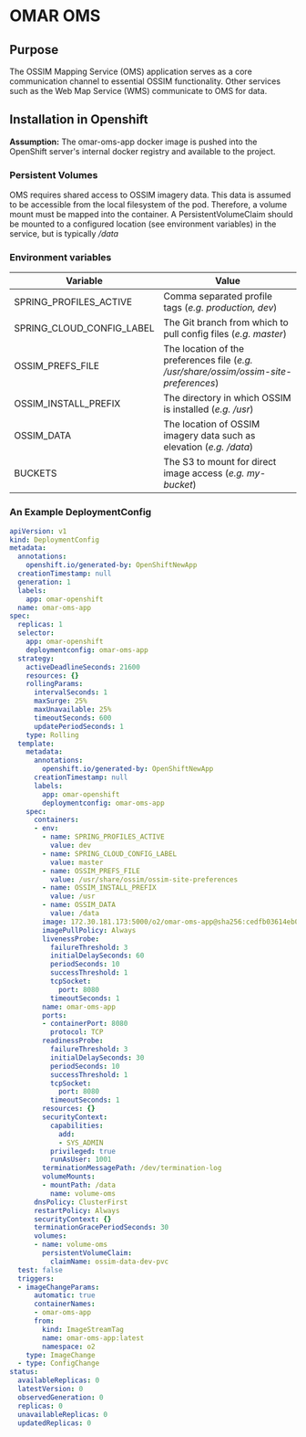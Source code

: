 # OMAR OMS

## Purpose
The OSSIM Mapping Service (OMS) application serves as a core communication channel to essential OSSIM functionality. Other services such as the Web Map Service (WMS) communicate to OMS for data.

## Installation in Openshift

**Assumption:** The omar-oms-app docker image is pushed into the OpenShift server's internal docker registry and available to the project.

### Persistent Volumes

OMS requires shared access to OSSIM imagery data. This data is assumed to be accessible from the local filesystem of the pod. Therefore, a volume mount must be mapped into the container. A PersistentVolumeClaim should be mounted to a configured location (see environment variables) in the service, but is typically */data*

### Environment variables

|Variable|Value|
|------|------|
|SPRING_PROFILES_ACTIVE|Comma separated profile tags (*e.g. production, dev*)|
|SPRING_CLOUD_CONFIG_LABEL|The Git branch from which to pull config files (*e.g. master*)|
|OSSIM_PREFS_FILE|The location of the preferences file (*e.g. /usr/share/ossim/ossim-site-preferences*)|
|OSSIM_INSTALL_PREFIX|The directory in which OSSIM is installed (*e.g. /usr*)|
|OSSIM_DATA|The location of OSSIM imagery data such as elevation (*e.g. /data*)|
|BUCKETS|The S3 to mount for direct image access (*e.g. my-bucket*)|

### An Example DeploymentConfig
```yaml
apiVersion: v1
kind: DeploymentConfig
metadata:
  annotations:
    openshift.io/generated-by: OpenShiftNewApp
  creationTimestamp: null
  generation: 1
  labels:
    app: omar-openshift
  name: omar-oms-app
spec:
  replicas: 1
  selector:
    app: omar-openshift
    deploymentconfig: omar-oms-app
  strategy:
    activeDeadlineSeconds: 21600
    resources: {}
    rollingParams:
      intervalSeconds: 1
      maxSurge: 25%
      maxUnavailable: 25%
      timeoutSeconds: 600
      updatePeriodSeconds: 1
    type: Rolling
  template:
    metadata:
      annotations:
        openshift.io/generated-by: OpenShiftNewApp
      creationTimestamp: null
      labels:
        app: omar-openshift
        deploymentconfig: omar-oms-app
    spec:
      containers:
      - env:
        - name: SPRING_PROFILES_ACTIVE
          value: dev
        - name: SPRING_CLOUD_CONFIG_LABEL
          value: master
        - name: OSSIM_PREFS_FILE
          value: /usr/share/ossim/ossim-site-preferences
        - name: OSSIM_INSTALL_PREFIX
          value: /usr
        - name: OSSIM_DATA
          value: /data
        image: 172.30.181.173:5000/o2/omar-oms-app@sha256:cedfb03614eb0ad2386a073793bff517b0e2c47864ed7698e3f7c46884753b7b
        imagePullPolicy: Always
        livenessProbe:
          failureThreshold: 3
          initialDelaySeconds: 60
          periodSeconds: 10
          successThreshold: 1
          tcpSocket:
            port: 8080
          timeoutSeconds: 1
        name: omar-oms-app
        ports:
        - containerPort: 8080
          protocol: TCP
        readinessProbe:
          failureThreshold: 3
          initialDelaySeconds: 30
          periodSeconds: 10
          successThreshold: 1
          tcpSocket:
            port: 8080
          timeoutSeconds: 1
        resources: {}
        securityContext:
          capabilities:
            add:
            - SYS_ADMIN
          privileged: true
          runAsUser: 1001
        terminationMessagePath: /dev/termination-log
        volumeMounts:
        - mountPath: /data
          name: volume-oms
      dnsPolicy: ClusterFirst
      restartPolicy: Always
      securityContext: {}
      terminationGracePeriodSeconds: 30
      volumes:
      - name: volume-oms
        persistentVolumeClaim:
          claimName: ossim-data-dev-pvc
  test: false
  triggers:
  - imageChangeParams:
      automatic: true
      containerNames:
      - omar-oms-app
      from:
        kind: ImageStreamTag
        name: omar-oms-app:latest
        namespace: o2
    type: ImageChange
  - type: ConfigChange
status:
  availableReplicas: 0
  latestVersion: 0
  observedGeneration: 0
  replicas: 0
  unavailableReplicas: 0
  updatedReplicas: 0
```
